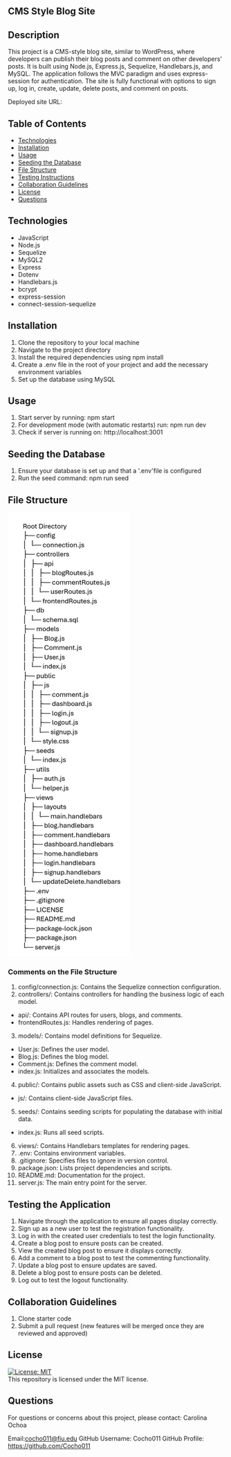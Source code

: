 ## CMS Style Blog Site

## Description

This project is a CMS-style blog site, similar to WordPress, where developers can publish their blog posts and comment on other developers' posts. It is built using Node.js, Express.js, Sequelize, Handlebars.js, and MySQL. The application follows the MVC paradigm and uses express-session for authentication. The site is fully functional with options to sign up, log in, create, update, delete posts, and comment on posts. 

Deployed site URL: 



## Table of Contents


- [Technologies](#technologies)
- [Installation](#installation)
- [Usage](#usage)
- [Seeding the Database](#seeding-the-database)
- [File Structure](#file-structure)
- [Testing Instructions](#testing-instructions)
- [Collaboration Guidelines](#collaboration-guidelines)
- [License](#license)
- [Questions](#questions)

## Technologies

- JavaScript
- Node.js
- Sequelize
- MySQL2
- Express
- Dotenv
- Handlebars.js
- bcrypt
- express-session
- connect-session-sequelize

## Installation

1. Clone the repository to your local machine
2. Navigate to the project directory
3. Install the required dependencies using npm install
4. Create a .env file in the root of your project and add the necessary environment variables
5. Set up the database using MySQL

## Usage

1. Start server by running: npm start
2. For development mode (with automatic restarts) run: npm run dev
3. Check if server is running on: http://localhost:3001

## Seeding the Database

1. Ensure your database is set up and that a '.env'file is configured
2. Run the seed command: npm run seed

## File Structure

![alt text](<tech_blog/assets/File Structure for CMS Style Blog Site.png>)

### Comments on the File Structure

1. config/connection.js: Contains the Sequelize connection configuration.
2. controllers/: Contains controllers for handling the business logic of each model.
- api/: Contains API routes for users, blogs, and comments.
- frontendRoutes.js: Handles rendering of pages.
3. models/: Contains model definitions for Sequelize.
- User.js: Defines the user model.
- Blog.js: Defines the blog model.
- Comment.js: Defines the comment model.
- index.js: Initializes and associates the models.
4. public/: Contains public assets such as CSS and client-side JavaScript.
- js/: Contains client-side JavaScript files.
5. seeds/: Contains seeding scripts for populating the database with initial data.
- index.js: Runs all seed scripts.
6. views/: Contains Handlebars templates for rendering pages.
7. .env: Contains environment variables.
8. .gitignore: Specifies files to ignore in version control.
9. package.json: Lists project dependencies and scripts.
10. README.md: Documentation for the project.
11. server.js: The main entry point for the server.


## Testing the Application

1. Navigate through the application to ensure all pages display correctly.
2. Sign up as a new user to test the registration functionality.
3. Log in with the created user credentials to test the login functionality.
4. Create a blog post to ensure posts can be created.
5. View the created blog post to ensure it displays correctly.
6. Add a comment to a blog post to test the commenting functionality.
7. Update a blog post to ensure updates are saved.
8. Delete a blog post to ensure posts can be deleted.
9. Log out to test the logout functionality.

## Collaboration Guidelines

1. Clone starter code
2. Submit a pull request (new features will be merged once they are reviewed and approved)

## License

[![License: MIT](https://img.shields.io/badge/License-MIT-yellow.svg)](https://opensource.org/licenses/MIT)
<br>
This repository is licensed under the MIT license.

## Questions

For questions or concerns about this project, please contact: Carolina Ochoa

Email:cocho011@fiu.edu
GitHub Username: Cocho011
GitHub Profile: https://github.com/Cocho011